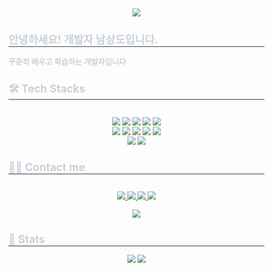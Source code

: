 <div align= "center">
    <img src="https://capsule-render.vercel.app/api?type=waving&color=0:66fffc,100:11d803&height=180&text=Hello!%20Developer%20NamSangDo&animation=twinkling&fontColor=000000&fontSize=50" />
    </div>
    <div style="text-align: left;"> 
    <h2 style="border-bottom: 1px solid #21262d; color: #c9d1d9;"> 안녕하세요! 개발자 남상도입니다. </h2>  
    <div style="font-weight: 700; font-size: 15px; text-align: left; color: #c9d1d9;"> 꾸준히 배우고 학습하는 개발자입니다 </div> 
    </div>
    <div style="text-align: left;">
    <h2 style="border-bottom: 1px solid #21262d; color: #c9d1d9;"> 🛠️ Tech Stacks </h2> <br> 
    <div  align= "center"> <img src="https://img.shields.io/badge/Spring-6DB33F?style=flat-square&logo=Spring&logoColor=white">
          <img src="https://img.shields.io/badge/HTML5-E34F26?style=flat-square&logo=HTML5&logoColor=white">
          <img src="https://img.shields.io/badge/CSS3-1572B6?style=flat-square&logo=CSS3&logoColor=white">
          <img src="https://img.shields.io/badge/Bootstrap-7952B3?style=flat-square&logo=Bootstrap&logoColor=white">
          <img src="https://img.shields.io/badge/Apache Tomcat-F8DC75?style=flat-square&logo=Apache Tomcat&logoColor=white">
          <br/><img src="https://img.shields.io/badge/Discord-5865F2?style=flat-square&logo=Discord&logoColor=white">
          <img src="https://img.shields.io/badge/Java-007396?style=flat-square&logo=Java&logoColor=white">
          <img src="https://img.shields.io/badge/MySQL-4479A1?style=flat-square&logo=MySQL&logoColor=white">
          <img src="https://img.shields.io/badge/MariaDB-003545?style=flat-square&logo=MariaDB&logoColor=white">
          <img src="https://img.shields.io/badge/Oracle-F80000?style=flat-square&logo=Oracle&logoColor=white">
          <br/><img src="https://img.shields.io/badge/Notion-000000?style=flat-square&logo=Notion&logoColor=white">
          <img src="https://img.shields.io/badge/Github-181717?style=flat-square&logo=Github&logoColor=white">
          </div>
    </div>
    <div style="text-align: left;">
    <h2 style="border-bottom: 1px solid #21262d; color: #c9d1d9;"> 🧑‍💻 Contact me </h2> <br> 
    <div align= "center"> <a href=https://www.instagram.com/sangdo.n/> <img src="https://img.shields.io/badge/Instagram-E4405F?style=flat-square&logo=Instagram&logoColor=white&link=https://www.instagram.com/sangdo.n/"> </a>
         <a href=https://nam-00.tistory.com/> <img src="https://img.shields.io/badge/Tistory-000000?style=flat-square&logo=Tistory&logoColor=white&link=https://nam-00.tistory.com/"> </a>
         <a href=https://pointed-sing-fc7.notion.site/111321e6d03080488020e4c1a69d6bea?pvs=4> <img src="https://img.shields.io/badge/Notion-000000?style=flat-square&logo=Notion&logoColor=white&link=https://pointed-sing-fc7.notion.site/111321e6d03080488020e4c1a69d6bea?pvs=4"> </a>
         <a href=mailto:no1fc2000@gmail.com> <img src="https://img.shields.io/badge/Gmail-EA4335?style=flat-square&logo=Gmail&logoColor=white&link=mailto:no1fc2000@gmail.com"> </a>
          </div>  <br> 
    <div align= "center"> <a href="https://hits.seeyoufarm.com"> <img src="https://hits.seeyoufarm.com/api/count/incr/badge.svg?url=https%3A%2F%2Fgithub.com%2FSangDo%2F&count_bg=%23000000&title_bg=%23000000&icon=github.svg&icon_color=%23FFFFFF&title=GitHub&edge_flat=false"/></a>
       </div> 
    </div>
    <div style="text-align: left;"> 
    <h2 style="border-bottom: 1px solid #21262d; color: #c9d1d9;"> 🏅 Stats </h2> <div align= "center"> <img src="https://github-readme-stats.vercel.app/api?username=SangDo&bg_color=60,3cd3a5,05577a&title_color=000000&text_color=000000"
         /> <img src="https://github-readme-stats.vercel.app/api/top-langs/?username=SangDo&layout=compact&bg_color=60,3cd3a5,05577a&title_color=000000&text_color=000000"
           /> </div> 
    </div>
    
